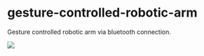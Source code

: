 # gesture-controlled-robotic-arm

Gesture controlled robotic arm via bluetooth connection.

![](https://im4.ezgif.com/tmp/ezgif-4-50e578ea51b9.gif)
